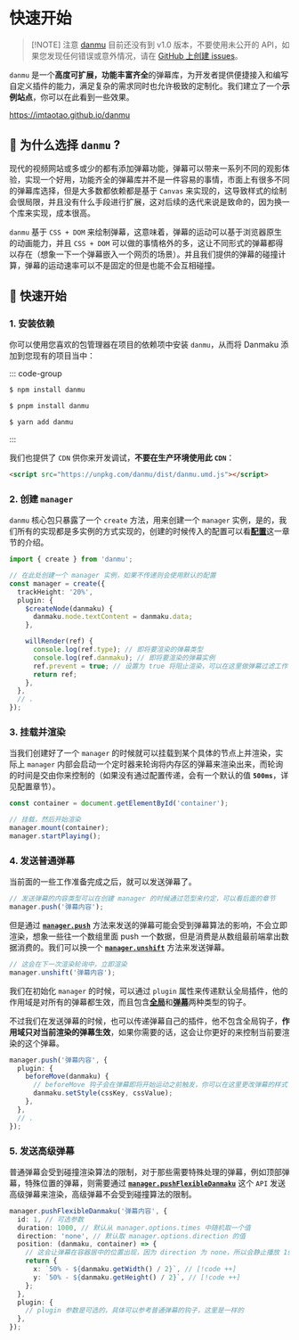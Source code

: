 # 快速开始

> [!NOTE] 注意
> <a href="https://www.npmjs.com/package/danmu">danmu</a> 目前还没有到 v1.0 版本，不要使用未公开的 API，如果您发现任何错误或意外情况，请在 <a href="https://github.com/imtaotao/danmu/issues/new">GitHub 上创建 issues</a>。

`danmu` 是一个**高度可扩展，功能丰富齐全**的弹幕库，为开发者提供便捷接入和编写自定义插件的能力，满足复杂的需求同时也允许极致的定制化。我们建立了一个**示例站点**，你可以在此看到一些效果。

https://imtaotao.github.io/danmu

## 🎯 为什么选择 `danmu` ?

现代的视频网站或多或少的都有添加弹幕功能，弹幕可以带来一系列不同的观影体验，实现一个好用，功能齐全的弹幕库并不是一件容易的事情，市面上有很多不同的弹幕库选择，但是大多数都依赖都是基于 `Canvas` 来实现的，这导致样式的绘制会很局限，并且没有什么手段进行扩展，这对后续的迭代来说是致命的，因为换一个库来实现，成本很高。

`danmu` 基于 `CSS + DOM` 来绘制弹幕，这意味着，弹幕的运动可以基于浏览器原生的动画能力，并且 `CSS + DOM` 可以做的事情格外的多，这让不同形式的弹幕都得以存在（想象一下一个弹幕嵌入一个网页的场景）。并且我们提供的弹幕的碰撞计算，弹幕的运动速率可以不是固定的但是也能不会互相碰撞。

## 🚀 快速开始

### 1. 安装依赖

你可以使用您喜欢的包管理器在项目的依赖项中安装 `danmu`，从而将 Danmaku 添加到您现有的项目当中：

::: code-group

```sh [npm]
$ npm install danmu
```

```sh [pnpm]
$ pnpm install danmu
```

```sh [yarn]
$ yarn add danmu
```

:::

我们也提供了 `CDN` 供你来开发调试，**不要在生产环境使用此 `CDN`**：

```html
<script src="https://unpkg.com/danmu/dist/danmu.umd.js"></script>
```

### 2. 创建 `manager`

`danmu` 核心包只暴露了一个 `create` 方法，用来创建一个 `manager` 实例，是的，我们所有的实现都是多实例的方式实现的，创建的时候传入的配置可以看[**配置**](../reference/manager-configuration)这一章节的介绍。

```ts {8}
import { create } from 'danmu';

// 在此处创建一个 manager 实例，如果不传递则会使用默认的配置
const manager = create({
  trackHeight: '20%',
  plugin: {
    $createNode(danmaku) {
      danmaku.node.textContent = danmaku.data;
    },

    willRender(ref) {
      console.log(ref.type); // 即将要渲染的弹幕类型
      console.log(ref.danmaku); // 即将要渲染的弹幕实例
      ref.prevent = true; // 设置为 true 将阻止渲染，可以在这里做弹幕过滤工作
      return ref;
    },
  },
  // .
});
```

### 3. 挂载并渲染

当我们创建好了一个 `manager` 的时候就可以挂载到某个具体的节点上并渲染，实际上 `manager` 内部会启动一个定时器来轮询将内存区的弹幕来渲染出来，而轮询的时间是交由你来控制的（如果没有通过配置传递，会有一个默认的值 **`500ms`**，详见配置章节）。

```ts
const container = document.getElementById('container');

// 挂载，然后开始渲染
manager.mount(container);
manager.startPlaying();
```

### 4. 发送普通弹幕

当前面的一些工作准备完成之后，就可以发送弹幕了。

```ts
// 发送弹幕的内容类型可以在创建 manager 的时候通过范型来约定，可以看后面的章节
manager.push('弹幕内容');
```

但是通过 [**`manager.push`**](../reference/manager-api/#manager-push) 方法来发送的弹幕可能会受到弹幕算法的影响，不会立即渲染，想象一些往一个数组里面 push 一个数据，但是消费是从数组最前端拿出数据消费的。我们可以换一个 [**`manager.unshift`**](../reference/manager-api/#manager-unshift) 方法来发送弹幕。

```ts
// 这会在下一次渲染轮询中，立即渲染
manager.unshift('弹幕内容');
```

我们在初始化 `manager` 的时候，可以通过 `plugin` 属性来传递默认全局插件，他的作用域是对所有的弹幕都生效，而且包含[**全局**](../reference/manager-hooks)和[**弹幕**](../reference/danmaku-hooks)两种类型的钩子。

不过我们在发送弹幕的时候，也可以传递弹幕自己的插件，他不包含全局钩子，**作用域只对当前渲染的弹幕生效**，如果你需要的话，这会让你更好的来控制当前要渲染的这个弹幕。

```ts
manager.push('弹幕内容', {
  plugin: {
    beforeMove(danmaku) {
      // beforeMove 钩子会在弹幕即将开始运动之前触发，你可以在这里更改弹幕的样式
      danmaku.setStyle(cssKey, cssValue);
    },
  },
  // .
});
```

### 5. 发送高级弹幕

普通弹幕会受到碰撞渲染算法的限制，对于那些需要特殊处理的弹幕，例如顶部弹幕，特殊位置的弹幕，则需要通过 [**`manager.pushFlexibleDanmaku`**](../reference/manager-api/#manager-pushflexibledanmaku) 这个 `API` 发送高级弹幕来渲染，高级弹幕不会受到碰撞算法的限制。

```ts
manager.pushFlexibleDanmaku('弹幕内容', {
  id: 1, // 可选参数
  duration: 1000, // 默认从 manager.options.times 中随机取一个值
  direction: 'none', // 默认取 manager.options.direction 的值
  position: (danmaku, container) => {
    // 这会让弹幕在容器居中的位置出现，因为 direction 为 none，所以会静止播放 1s
    return {
      x: `50% - ${danmaku.getWidth() / 2}`, // [!code ++]
      y: `50% - ${danmaku.getHeight() / 2}`, // [!code ++]
    };
  },
  plugin: {
    // plugin 参数是可选的，具体可以参考普通弹幕的钩子，这里是一样的
  },
});
```
